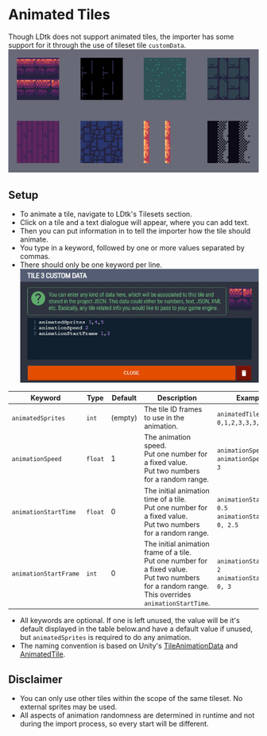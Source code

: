# Animated Tiles
Though LDtk does not support animated tiles, the importer has some support for it through the use of tileset tile `customData`.  
![AnimatedTiles](../../images/gif_AnimatedTiles.gif)

## Setup
- To animate a tile, navigate to LDtk's Tilesets section.  
- Click on a tile and a text dialogue will appear, where you can add text.  
- Then you can put information in to tell the importer how the tile should animate.  
- You type in a keyword, followed by one or more values separated by commas.  
- There should only be one keyword per line.  
![AnimatedTilesCustomDataExample](../../images/img_LDtk_TileAnimationData.png)  

| Keyword                | Type    | Default | Description                                                                                                                                                   | Example                                                  |
|------------------------|---------|---------|---------------------------------------------------------------------------------------------------------------------------------------------------------------|----------------------------------------------------------|
| `animatedSprites`      | `int`   | (empty) | The tile ID frames to use in the animation.                                                                                                                   | `animatedTiles 0,1,2,3,3,3,2,1`                          |
| `animationSpeed`       | `float` | 1       | The animation speed.<br/>Put one number for a fixed value.<br/>Put two numbers for a random range.                                                            | `animationSpeed 2`<br/>`animationSpeed 1.5, 3`           |
| `animationStartTime`   | `float` | 0       | The initial animation time of a tile.<br/>Put one number for a fixed value.<br/>Put two numbers for a random range.                                           | `animationStartTime 0.5`<br/>`animationStartTime 0, 2.5` |
| `animationStartFrame`  | `int`   | 0       | The initial animation frame of a tile.<br/>Put one number for a fixed value.<br/>Put two numbers for a random range.<br/>This overrides `animationStartTime`. | `animationStartFrame 2`<br/>`animationStartFrame 0, 3`   |

- All keywords are optional. If one is left unused, the value will be it's default displayed in the table below.and have a default value if unused, but `animatedSprites` is required to do any animation.  
- The naming convention is based on Unity's [TileAnimationData](https://docs.unity3d.com/ScriptReference/Tilemaps.TileAnimationData.html) and [AnimatedTile](https://docs.unity3d.com/Packages/com.unity.2d.tilemap.extras@4.0/manual/AnimatedTile.html).

## Disclaimer
- You can only use other tiles within the scope of the same tileset. No external sprites may be used.
- All aspects of animation randomness are determined in runtime and not during the import process, so every start will be different.
